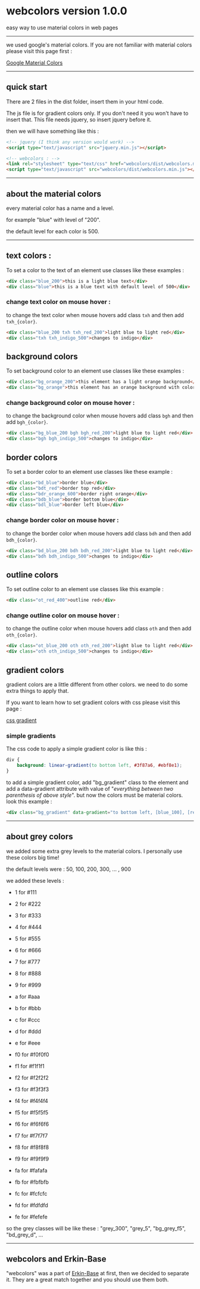 # webcolors version 1.0.0

easy way to use material colors in web pages

---

we used google's material colors. 
If you are not familiar with material colors please visit this page first :

[Google Material Colors](https://material.io/design/color/#tools-for-picking-colors)

---

## quick start

There are 2 files in the dist folder, insert them in your html code.

The js file is for gradient colors only.
If you don't need it you won't have to insert that.
This file needs jquery, so insert jquery before it.

then we will have something like this :

```html
<!-- jquery (I think any version would work) -->
<script type="text/javascript" src="jquery.min.js"></script>

<!-- webcolors : -->
<link rel="stylesheet" type="text/css" href="webcolors/dist/webcolors.min.css"/>
<script type="text/javascript" src="webcolors/dist/webcolors.min.js"></script>
```

---

## about the material colors

every material color has a name and a level.

for example "blue" with level of "200".

the default level for each color is 500.

---

## text colors :

To set a color to the text of an element use classes like these examples :

```html
<div class="blue_200">this is a light blue text</div>
<div class="blue">this is a blue text with default level of 500</div>
```

### change text color on mouse hover :

to change the text color when mouse hovers add class `txh` and then add `txh_{color}`.

```html
<div class="blue_200 txh txh_red_200">light blue to light red</div>
<div class="txh txh_indigo_500">changes to indigo</div>
```

## background colors

To set background color to an element use classes like these examples :

```html
<div class="bg_orange_200">this element has a light orange background</div>
<div class="bg_orange">this element has an orange background with color level of 500</div>
```

### change background color on mouse hover :

to change the background color when mouse hovers add class `bgh` and then add `bgh_{color}`.

```html
<div class="bg_blue_200 bgh bgh_red_200">light blue to light red</div>
<div class="bgh bgh_indigo_500">changes to indigo</div>
```

## border colors

To set a border color to an element use classes like these example :

```html
<div class="bd_blue">border blue</div>
<div class="bdt_red">border top red</div>
<div class="bdr_orange_600">border right orange</div>
<div class="bdb_blue">border bottom blue</div>
<div class="bdl_blue">border left blue</div>
```

### change border color on mouse hover :

to change the border color when mouse hovers add class `bdh` and then add `bdh_{color}`.

```html
<div class="bd_blue_200 bdh bdh_red_200">light blue to light red</div>
<div class="bdh bdh_indigo_500">changes to indigo</div>
```

 ## outline colors

 To set outline color to an element use classes like this example :

```html
<div class="ot_red_400">outline red</div>
```

### change outline color on mouse hover :

to change the outline color when mouse hovers add class `oth` and then add `oth_{color}`.

```html
<div class="ot_blue_200 oth oth_red_200">light blue to light red</div>
<div class="oth oth_indigo_500">changes to indigo</div>
```

 ## gradient colors

gradient colors are a little different from other colors.
we need to do some extra things to apply that.

If you want to learn how to set gradient colors with css please visit this page :

[css gradient](https://www.w3schools.com/css/css3_gradients.asp)

### simple gradients

The css code to apply a simple gradient color is like this :

```css
div {
	background: linear-gradient(to bottom left, #3f87a6, #ebf8e1);
}
```

to add a simple gradient color, add "bg_gradient" class to the element
and add a data-gradient attribute with value of "_everything between two parenthesis of above style_".
but now the colors must be material colors. look this example :

```html
<div class="bg_gradient" data-gradient="to bottom left, [blue_100], [red_100]"></div>
```

---

## about grey colors

we added some extra grey levels to the material colors.
I personally use these colors big time!

the default levels were : 50, 100, 200, 300, ... , 900

we added these levels :
- 1 for #111
- 2 for #222
- 3 for #333
- 4 for #444
- 5 for #555
- 6 for #666
- 7 for #777
- 8 for #888
- 9 for #999
- a for #aaa
- b for #bbb
- c for #ccc
- d for #ddd
- e for #eee

- f0 for #f0f0f0
- f1 for #f1f1f1
- f2 for #f2f2f2
- f3 for #f3f3f3
- f4 for #f4f4f4
- f5 for #f5f5f5
- f6 for #f6f6f6
- f7 for #f7f7f7
- f8 for #f8f8f8
- f9 for #f9f9f9
- fa for #fafafa
- fb for #fbfbfb
- fc for #fcfcfc
- fd for #fdfdfd
- fe for #fefefe

so the grey classes will be like these : "grey_300", "grey_5", "bg_grey_f5", "bd_grey_d", ...

---

## webcolors and Erkin-Base
"webcolors" was a part of [Erkin-Base](https://github.com/AminAdel/Erkin-Base) at first, then we decided to separate it. They are a great match together and you should use them both.
